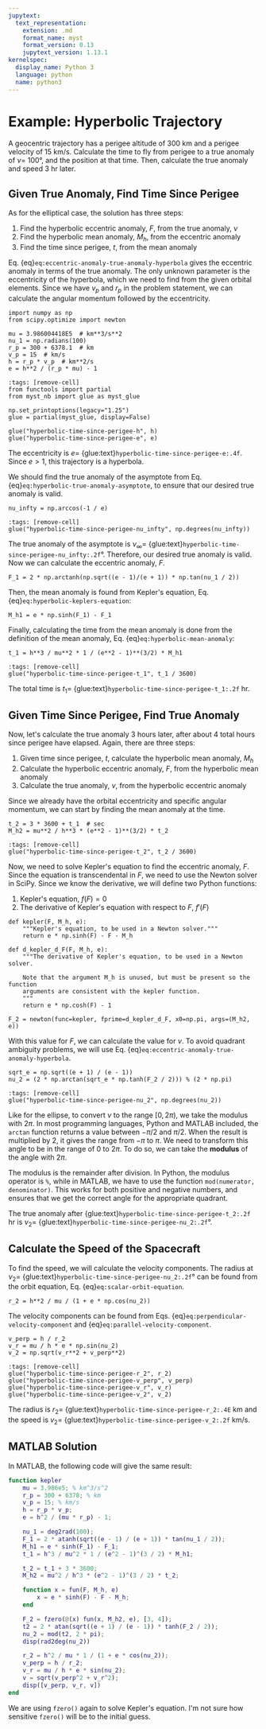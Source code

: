 ```yaml
---
jupytext:
  text_representation:
    extension: .md
    format_name: myst
    format_version: 0.13
    jupytext_version: 1.13.1
kernelspec:
  display_name: Python 3
  language: python
  name: python3
---
```


# Example: Hyperbolic Trajectory

A geocentric trajectory has a perigee altitude of 300 km and a perigee velocity of 15 km/s. Calculate the time to fly from perigee to a true anomaly of $\nu =$ 100°, and the position at that time. Then, calculate the true anomaly and speed 3 hr later.

## Given True Anomaly, Find Time Since Perigee

As for the elliptical case, the solution has three steps:

1. Find the hyperbolic eccentric anomaly, $F$, from the true anomaly, $\nu$
2. Find the hyperbolic mean anomaly, $M_h$, from the eccentric anomaly
3. Find the time since perigee, $t$, from the mean anomaly

Eq. {eq}`eq:eccentric-anomaly-true-anomaly-hyperbola` gives the eccentric anomaly in terms of the true anomaly. The only unknown parameter is the eccentricity of the hyperbola, which we need to find from the given orbital elements. Since we have $v_p$ and $r_p$ in the problem statement, we can calculate the angular momentum followed by the eccentricity.

```{code-cell} ipython3
import numpy as np
from scipy.optimize import newton

mu = 3.986004418E5  # km**3/s**2
nu_1 = np.radians(100)
r_p = 300 + 6378.1  # km
v_p = 15  # km/s
h = r_p * v_p  # km**2/s
e = h**2 / (r_p * mu) - 1
```

```{code-cell} ipython3
:tags: [remove-cell]
from functools import partial
from myst_nb import glue as myst_glue

np.set_printoptions(legacy="1.25")
glue = partial(myst_glue, display=False)

glue("hyperbolic-time-since-perigee-h", h)
glue("hyperbolic-time-since-perigee-e", e)
```

The eccentricity is $e =$ {glue:text}`hyperbolic-time-since-perigee-e:.4f`. Since $e > 1$, this trajectory is a hyperbola.

We should find the true anomaly of the asymptote from Eq. {eq}`eq:hyperbolic-true-anomaly-asymptote`, to ensure that our desired true anomaly is valid.

```{code-cell} ipython3
nu_infty = np.arccos(-1 / e)
```

```{code-cell} ipython3
:tags: [remove-cell]
glue("hyperbolic-time-since-perigee-nu_infty", np.degrees(nu_infty))
```

The true anomaly of the asymptote is $\nu_{\infty} =$ {glue:text}`hyperbolic-time-since-perigee-nu_infty:.2f`°. Therefore, our desired true anomaly is valid. Now we can calculate the eccentric anomaly, $F$.

```{code-cell} ipython3
F_1 = 2 * np.arctanh(np.sqrt((e - 1)/(e + 1)) * np.tan(nu_1 / 2))
```

Then, the mean anomaly is found from Kepler's equation, Eq. {eq}`eq:hyperbolic-keplers-equation`:

```{code-cell} ipython3
M_h1 = e * np.sinh(F_1) - F_1
```

Finally, calculating the time from the mean anomaly is done from the definition of the mean anomaly, Eq. {eq}`eq:hyperbolic-mean-anomaly`:

```{code-cell} ipython3
t_1 = h**3 / mu**2 * 1 / (e**2 - 1)**(3/2) * M_h1
```

```{code-cell} ipython3
:tags: [remove-cell]
glue("hyperbolic-time-since-perigee-t_1", t_1 / 3600)
```

The total time is $t_1 =$ {glue:text}`hyperbolic-time-since-perigee-t_1:.2f` hr.

## Given Time Since Perigee, Find True Anomaly

Now, let's calculate the true anomaly 3 hours later, after about 4 total hours since perigee have elapsed. Again, there are three steps:

1. Given time since perigee, $t$, calculate the hyperbolic mean anomaly, $M_h$
2. Calculate the hyperbolic eccentric anomaly, $F$, from the hyperbolic mean anomaly
3. Calculate the true anomaly, $\nu$, from the hyperbolic eccentric anomaly

Since we already have the orbital eccentricity and specific angular momentum, we can start by finding the mean anomaly at the time.

```{code-cell} ipython3
t_2 = 3 * 3600 + t_1  # sec
M_h2 = mu**2 / h**3 * (e**2 - 1)**(3/2) * t_2
```

```{code-cell} ipython3
:tags: [remove-cell]
glue("hyperbolic-time-since-perigee-t_2", t_2 / 3600)
```

Now, we need to solve Kepler's equation to find the eccentric anomaly, $F$. Since the equation is transcendental in $F$, we need to use the Newton solver in SciPy. Since we know the derivative, we will define two Python functions:

1. Kepler's equation, $f(F) = 0$
2. The derivative of Kepler's equation with respect to $F$, $f'(F)$

```{code-cell} ipython3
def kepler(F, M_h, e):
    """Kepler's equation, to be used in a Newton solver."""
    return e * np.sinh(F) - F - M_h

def d_kepler_d_F(F, M_h, e):
    """The derivative of Kepler's equation, to be used in a Newton solver.

    Note that the argument M_h is unused, but must be present so the function
    arguments are consistent with the kepler function.
    """
    return e * np.cosh(F) - 1

F_2 = newton(func=kepler, fprime=d_kepler_d_F, x0=np.pi, args=(M_h2, e))
```

With this value for $F$, we can calculate the value for $\nu$. To avoid quadrant ambiguity problems, we will use Eq. {eq}`eq:eccentric-anomaly-true-anomaly-hyperbola`.

```{code-cell} ipython3
sqrt_e = np.sqrt((e + 1) / (e - 1))
nu_2 = (2 * np.arctan(sqrt_e * np.tanh(F_2 / 2))) % (2 * np.pi)
```

```{code-cell} ipython3
:tags: [remove-cell]
glue("hyperbolic-time-since-perigee-nu_2", np.degrees(nu_2))
```

Like for the ellipse, to convert $\nu$ to the range $[0, 2\pi)$, we take the modulus with $2\pi$. In most programming languages, Python and MATLAB included, the `arctan` function returns a value between $-\pi/2$ and $\pi/2$. When the result is multiplied by 2, it gives the range from $-\pi$ to $\pi$. We need to transform this angle to be in the range of $0$ to $2\pi$. To do so, we can take the **modulus** of the angle with $2\pi$.

The modulus is the remainder after division. In Python, the modulus operator is `%`, while in MATLAB, we have to use the function `mod(numerator, denominator)`. This works for both positive and negative numbers, and ensures that we get the correct angle for the appropriate quadrant.

The true anomaly after {glue:text}`hyperbolic-time-since-perigee-t_2:.2f` hr is $\nu_2 =$ {glue:text}`hyperbolic-time-since-perigee-nu_2:.2f`°.

## Calculate the Speed of the Spacecraft

To find the speed, we will calculate the velocity components. The radius at $\nu_2 =$ {glue:text}`hyperbolic-time-since-perigee-nu_2:.2f`° can be found from the orbit equation, Eq. {eq}`eq:scalar-orbit-equation`.

```{code-cell} ipython3
r_2 = h**2 / mu / (1 + e * np.cos(nu_2))
```

The velocity components can be found from Eqs. {eq}`eq:perpendicular-velocity-component` and {eq}`eq:parallel-velocity-component`.

```{code-cell} ipython3
v_perp = h / r_2
v_r = mu / h * e * np.sin(nu_2)
v_2 = np.sqrt(v_r**2 + v_perp**2)
```

```{code-cell} ipython3
:tags: [remove-cell]
glue("hyperbolic-time-since-perigee-r_2", r_2)
glue("hyperbolic-time-since-perigee-v_perp", v_perp)
glue("hyperbolic-time-since-perigee-v_r", v_r)
glue("hyperbolic-time-since-perigee-v_2", v_2)
```

The radius is $r_2 =$ {glue:text}`hyperbolic-time-since-perigee-r_2:.4E` km and the speed is $v_2 =$ {glue:text}`hyperbolic-time-since-perigee-v_2:.2f` km/s.

## MATLAB Solution

In MATLAB, the following code will give the same result:

```matlab
function kepler
    mu = 3.986e5; % km^3/s^2
    r_p = 300 + 6378; % km
    v_p = 15; % km/s
    h = r_p * v_p;
    e = h^2 / (mu * r_p) - 1;

    nu_1 = deg2rad(100);
    F_1 = 2 * atanh(sqrt((e - 1) / (e + 1)) * tan(nu_1 / 2));
    M_h1 = e * sinh(F_1) - F_1;
    t_1 = h^3 / mu^2 * 1 / (e^2 - 1)^(3 / 2) * M_h1;

    t_2 = t_1 + 3 * 3600;
    M_h2 = mu^2 / h^3 * (e^2 - 1)^(3 / 2) * t_2;

    function x = fun(F, M_h, e)
        x = e * sinh(F) - F - M_h;
    end

    F_2 = fzero(@(x) fun(x, M_h2, e), [3, 4]);
    t2 = 2 * atan(sqrt((e + 1) / (e - 1)) * tanh(F_2 / 2));
    nu_2 = mod(t2, 2 * pi);
    disp(rad2deg(nu_2))

    r_2 = h^2 / mu * 1 / (1 + e * cos(nu_2));
    v_perp = h / r_2;
    v_r = mu / h * e * sin(nu_2);
    v = sqrt(v_perp^2 + v_r^2);
    disp([v_perp, v_r, v])
end
```

We are using `fzero()` again to solve Kepler's equation. I'm not sure how sensitive `fzero()` will be to the initial guess.
